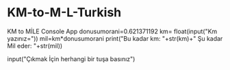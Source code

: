 # KM-to-M-L-Turkish
KM to MİLE Console App
donusumorani=0.621371192
km= float(input("Km yazınız="))
mil=km*donusumorani
print("Bu kadar km: "+str(km)+" Şu kadar Mil eder: "+str(mil))

input("Çıkmak İçin herhangi bir tuşa basınız")

